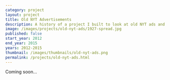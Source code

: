 ```yaml
---
category: project
layout: project
title: Old NYT Advertisements
description: A history of a project I built to look at old NYT ads and why they are so appealing
image: /images/projects/old-nyt-ads/1927-spread.jpg
published: false
start_year: 2012
end_year: 2015
years: 2012-2015
thumbnail: /images/thumbnails/old-nyt-ads.png
permalink: /projects/old-nyt-ads.html
---
```

Coming soon...
